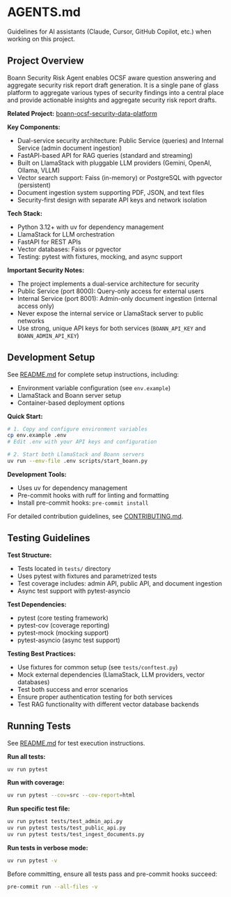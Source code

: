 # AGENTS.md

Guidelines for AI assistants (Claude, Cursor, GitHub Copilot, etc.) when working on this project.

## Project Overview

Boann Security Risk Agent enables OCSF aware question answering and aggregate security risk report draft generation. It is a single pane of glass platform to aggregate various types of security findings into a central place and provide actionable insights and aggregate security risk report drafts.

**Related Project:** [boann-ocsf-security-data-platform](https://github.com/RedHatProductSecurity/boann-ocsf-security-data-platform/)

**Key Components:**
- Dual-service security architecture: Public Service (queries) and Internal Service (admin document ingestion)
- FastAPI-based API for RAG queries (standard and streaming)
- Built on LlamaStack with pluggable LLM providers (Gemini, OpenAI, Ollama, VLLM)
- Vector search support: Faiss (in-memory) or PostgreSQL with pgvector (persistent)
- Document ingestion system supporting PDF, JSON, and text files
- Security-first design with separate API keys and network isolation

**Tech Stack:**
- Python 3.12+ with uv for dependency management
- LlamaStack for LLM orchestration
- FastAPI for REST APIs
- Vector databases: Faiss or pgvector
- Testing: pytest with fixtures, mocking, and async support

**Important Security Notes:**
- The project implements a dual-service architecture for security
- Public Service (port 8000): Query-only access for external users
- Internal Service (port 8001): Admin-only document ingestion (internal access only)
- Never expose the internal service or LlamaStack server to public networks
- Use strong, unique API keys for both services (`BOANN_API_KEY` and `BOANN_ADMIN_API_KEY`)

## Development Setup

See [README.md](README.md) for complete setup instructions, including:
- Environment variable configuration (see `env.example`)
- LlamaStack and Boann server setup
- Container-based deployment options

**Quick Start:**
```bash
# 1. Copy and configure environment variables
cp env.example .env
# Edit .env with your API keys and configuration

# 2. Start both LlamaStack and Boann servers
uv run --env-file .env scripts/start_boann.py
```

**Development Tools:**
- Uses uv for dependency management
- Pre-commit hooks with ruff for linting and formatting
- Install pre-commit hooks: `pre-commit install`

For detailed contribution guidelines, see [CONTRIBUTING.md](CONTRIBUTING.md).

## Testing Guidelines

**Test Structure:**
- Tests located in `tests/` directory
- Uses pytest with fixtures and parametrized tests
- Test coverage includes: admin API, public API, and document ingestion
- Async test support with pytest-asyncio

**Test Dependencies:**
- pytest (core testing framework)
- pytest-cov (coverage reporting)
- pytest-mock (mocking support)
- pytest-asyncio (async test support)

**Testing Best Practices:**
- Use fixtures for common setup (see `tests/conftest.py`)
- Mock external dependencies (LlamaStack, LLM providers, vector databases)
- Test both success and error scenarios
- Ensure proper authentication testing for both services
- Test RAG functionality with different vector database backends

## Running Tests

See [README.md](README.md) for test execution instructions.

**Run all tests:**
```bash
uv run pytest
```

**Run with coverage:**
```bash
uv run pytest --cov=src --cov-report=html
```

**Run specific test file:**
```bash
uv run pytest tests/test_admin_api.py
uv run pytest tests/test_public_api.py
uv run pytest tests/test_ingest_documents.py
```

**Run tests in verbose mode:**
```bash
uv run pytest -v
```

Before committing, ensure all tests pass and pre-commit hooks succeed:
```bash
pre-commit run --all-files -v
```

